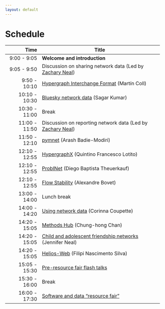 ```yaml
---
layout: default
---
```


# Schedule

| Time  | Title                                                                                                  |
|------:| -------------------------------------------------------------------------------------------------------|
|  9:00 -  9:05 | **Welcome and introduction**                                                                   |
|  9:05 -  9:50 | Discussion on sharing network data (Led by [Zachary Neal](https://www.zacharyneal.com/))       |
|  9:50 - 10:10 | [Hypergraph Interchange Format](abstracts/hif.md) (Martín Coll)                                |
| 10:10 - 10:30 | [Bluesky network data](abstracts/bluesky.md) (Sagar Kumar)                                     |
| 10:30 - 11:00 | Break                                                                                          |
| 11:00 - 11:50 | Discussion on reporting network data (Led by [Zachary Neal](https://www.zacharyneal.com/))     |
| 11:50 - 12:10 | [pymnet](abstracts/pymnet.md) (Arash Badie-Modiri)                                             |
| 12:10 - 12:55 | [HypergraphX](abstracts/hypergraphx.md) (Quintino Francesco Lotito)                            |
| 12:10 - 12:55 | [ProbINet](abstracts/probinet.md) (Diego Baptista Theuerkauf)                                  |
| 12:10 - 12:55 | [Flow Stability](abstracts/flow-stability.md) (Alexandre Bovet)                                |
| 13:00 - 14:00 | Lunch break                                                                                    |
| 14:00 - 14:20 | [Using network data](abstracts/data.md) (Corinna Coupette)                                     |
| 14:20 - 15:05 | [Methods Hub](abstracts/methods-hub.md) (Chung-hong Chan)                                      |
| 14:20 - 15:05 | [Child and adolescent friendship networks](abstracts/friendship-networks.md) (Jennifer Neal)   |
| 14:20 - 15:05 | [Helios-Web](abstracts/helios-web.md) (Filipi Nascimento Silva)                                |
| 15:05 - 15:30 | [Pre-resource fair flash talks](abstracts/flash.md)                                            |
| 15:30 - 16:00 | Break                                                                                          |
| 16:00 - 17:30 | [Software and data “resource fair”](abstracts/flash.md)                                        |